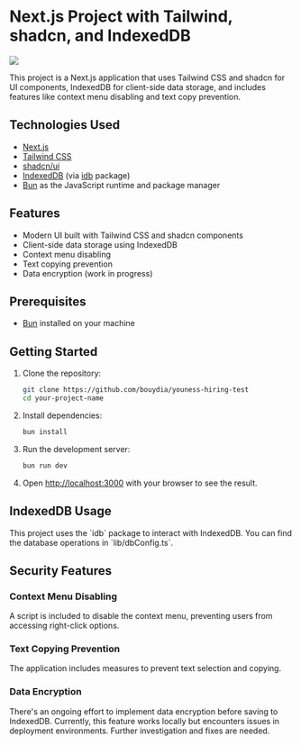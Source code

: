 
# Next.js Project with Tailwind, shadcn, and IndexedDB
![](https://i.imgur.com/oALB4wX.gif)


This project is a Next.js application that uses Tailwind CSS and shadcn for UI components, IndexedDB for client-side data storage, and includes features like context menu disabling and text copy prevention.

## Technologies Used

- [Next.js](https://nextjs.org/)
- [Tailwind CSS](https://tailwindcss.com/)
- [shadcn/ui](https://ui.shadcn.com/)
- [IndexedDB](https://developer.mozilla.org/en-US/docs/Web/API/IndexedDB_API) (via [idb](https://www.npmjs.com/package/idb) package)
- [Bun](https://bun.sh/) as the JavaScript runtime and package manager

## Features

- Modern UI built with Tailwind CSS and shadcn components
- Client-side data storage using IndexedDB
- Context menu disabling
- Text copying prevention
- Data encryption (work in progress)

## Prerequisites

- [Bun](https://bun.sh/) installed on your machine

## Getting Started

1. Clone the repository:
     ```sh
   git clone https://github.com/bouydia/youness-hiring-test
   cd your-project-name
    ```

2. Install dependencies:
     ```sh
   bun install
    ```

3. Run the development server:
     ```sh
   bun run dev
    ```

4. Open [http://localhost:3000](http://localhost:3000) with your browser to see the result.



## IndexedDB Usage

This project uses the \`idb\` package to interact with IndexedDB. You can find the database operations in \`lib/dbConfig.ts\`.

## Security Features

### Context Menu Disabling

A script is included to disable the context menu, preventing users from accessing right-click options.

### Text Copying Prevention

The application includes measures to prevent text selection and copying.

### Data Encryption

There's an ongoing effort to implement data encryption before saving to IndexedDB. Currently, this feature works locally but encounters issues in deployment environments. Further investigation and fixes are needed.

